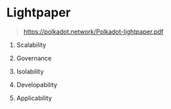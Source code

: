 # Lightpaper

> https://polkadot.network/Polkadot-lightpaper.pdf


1. Scalability

2. Governance

3. Isolability

4. Developability

5. Applicability
